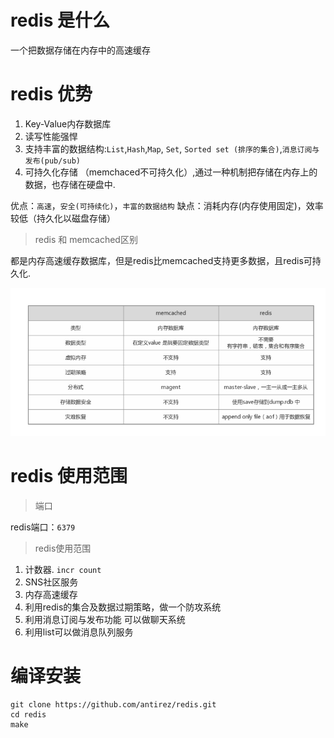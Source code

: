 # redis 是什么

一个把数据存储在内存中的高速缓存

# redis 优势

1. Key-Value内存数据库
2. 读写性能强悍 
3. 支持丰富的数据结构:`List`,`Hash`,`Map`, `Set`, `Sorted set (排序的集合)`,`消息订阅与发布(pub/sub)`
4. 可持久化存储 （memchaced不可持久化）,通过一种机制把存储在内存上的数据，也存储在硬盘中.


优点：`高速`，`安全(可持续化)`，`丰富的数据结构`
缺点：消耗内存(内存使用固定)，效率较低（持久化以磁盘存储）


> redis 和 memcached区别

都是内存高速缓存数据库，但是redis比memcached支持更多数据，且redis可持久化.

![](./_image/2017-03-09-22-49-27.jpg)


# redis 使用范围

> 端口 

redis端口：`6379`

> redis使用范围

1. 计数器. `incr count`
2. SNS社区服务
3. 内存高速缓存
4. 利用redis的集合及数据过期策略，做一个防攻系统
5. 利用消息订阅与发布功能 可以做聊天系统
6. 利用list可以做消息队列服务



# 编译安装

```
git clone https://github.com/antirez/redis.git
cd redis
make
```



